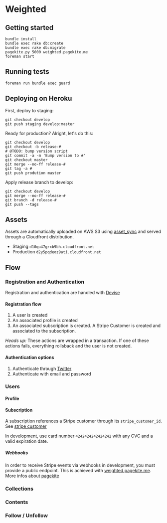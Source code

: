 # Weighted

## Getting started

    bundle install
    bundle exec rake db:create
    bundle exec rake db:migrate
    pagekite.py 5000 weighted.pagekite.me
    foreman start


## Running tests

    foreman run bundle exec guard


## Deploying on Heroku
First, deploy to staging:

    git checkout develop
    git push staging develop:master


Ready for production? Alright, let's do this:

    git checkout develop
    git checkout -b release-#
    # @TODO: bump version script
    git commit -a -m 'Bump version to #'
    git checkout master
    git merge --no-ff release-#
    git tag -a #
    git push prodution master


Apply release branch to develop:

    git checkout develop
    git merge --no-ff release-#
    git branch -d release-#
    git push --tags


## Assets
Assets are automatically uploaded on AWS S3 using [asset_sync](https://github.com/rumblelabs/asset_sync) and served through a Cloudfront distribution.

 - Staging `d10qu47grxb9bh.cloudfront.net`
 - Production `d2y5pqdeoz9ati.cloudfront.net`

## Flow

### Registration and Authentication
Registration and authentication are handled with [Devise](https://github.com/plataformatec/devise)

#### Registration flow

1. A user is created
2. An associated profile is created
3. An associated subscription is created. A Stripe Customer is created and associated to the subscription.

*Heads up:* These actions are wrapped in a transaction. If one of these actions fails, everything rollsback and the user is not created.

#### Authentication options

1. Authenticate through [Twitter](https://www.twitter.com)
2. Authenticate with email and password

### Users

#### Profile

#### Subscription
A subscription references a Stripe customer through its `stripe_customer_id`. See [stripe customer](https://stripe.com/docs/api?lang=ruby#customers)

In development, use card number `4242424242424242` with any CVC and a valid expiration date.

##### Webhooks
In order to receive Stripe events via webhooks in development, you must provide a public endpoint. This is achieved with [weighted.pagekite.me](http://weighted.pagekite.me). More infos about [pagekite](http://pagekite.net/)

### Collections

### Contents

### Follow / Unfollow
